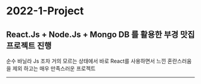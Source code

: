 # 2022-1-Project

## React.Js + Node.Js + Mongo DB 를 활용한 부경 맛집 프로젝트 진행

순수 바닐라 Js 조차 거의 모르는 상태에서 바로 React를 사용하면서 느낀 혼란스러움을 제외 하고는 매우 만족스러운 프로젝트

***
